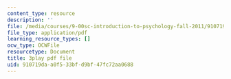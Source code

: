 ```yaml
---
content_type: resource
description: ''
file: /media/courses/9-00sc-introduction-to-psychology-fall-2011/910719daa0f533bfd9bf47fc72aa0688_76O3rulk844.pdf
file_type: application/pdf
learning_resource_types: []
ocw_type: OCWFile
resourcetype: Document
title: 3play pdf file
uid: 910719da-a0f5-33bf-d9bf-47fc72aa0688
---
```

